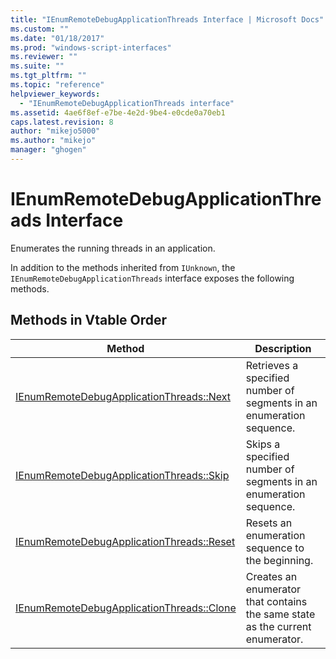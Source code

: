 ```yaml
---
title: "IEnumRemoteDebugApplicationThreads Interface | Microsoft Docs"
ms.custom: ""
ms.date: "01/18/2017"
ms.prod: "windows-script-interfaces"
ms.reviewer: ""
ms.suite: ""
ms.tgt_pltfrm: ""
ms.topic: "reference"
helpviewer_keywords: 
  - "IEnumRemoteDebugApplicationThreads interface"
ms.assetid: 4ae6f8ef-e7be-4e2d-9be4-e0cde0a70eb1
caps.latest.revision: 8
author: "mikejo5000"
ms.author: "mikejo"
manager: "ghogen"
---
```

# IEnumRemoteDebugApplicationThreads Interface
Enumerates the running threads in an application.  
  
 In addition to the methods inherited from `IUnknown`, the `IEnumRemoteDebugApplicationThreads` interface exposes the following methods.  
  
## Methods in Vtable Order  
  
|Method|Description|  
|------------|-----------------|  
|[IEnumRemoteDebugApplicationThreads::Next](../../winscript/reference/ienumremotedebugapplicationthreads-next.md)|Retrieves a specified number of segments in an enumeration sequence.|  
|[IEnumRemoteDebugApplicationThreads::Skip](../../winscript/reference/ienumremotedebugapplicationthreads-skip.md)|Skips a specified number of segments in an enumeration sequence.|  
|[IEnumRemoteDebugApplicationThreads::Reset](../../winscript/reference/ienumremotedebugapplicationthreads-reset.md)|Resets an enumeration sequence to the beginning.|  
|[IEnumRemoteDebugApplicationThreads::Clone](../../winscript/reference/ienumremotedebugapplicationthreads-clone.md)|Creates an enumerator that contains the same state as the current enumerator.|